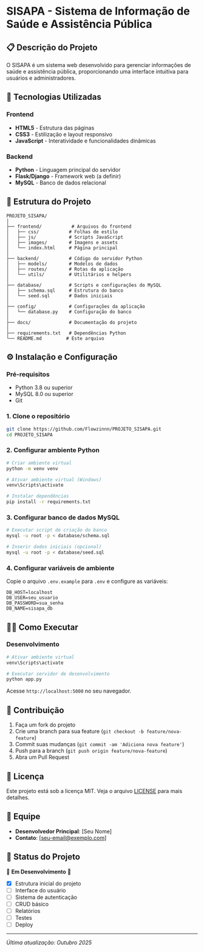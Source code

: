 # SISAPA - Sistema de Informação de Saúde e Assistência Pública

## 📋 Descrição do Projeto

O SISAPA é um sistema web desenvolvido para gerenciar informações de saúde e assistência pública, proporcionando uma interface intuitiva para usuários e administradores.

## 🚀 Tecnologias Utilizadas

### Frontend
- **HTML5** - Estrutura das páginas
- **CSS3** - Estilização e layout responsivo
- **JavaScript** - Interatividade e funcionalidades dinâmicas

### Backend
- **Python** - Linguagem principal do servidor
- **Flask/Django** - Framework web (a definir)
- **MySQL** - Banco de dados relacional

## 📁 Estrutura do Projeto

```
PROJETO_SISAPA/
│
├── frontend/           # Arquivos do frontend
│   ├── css/           # Folhas de estilo
│   ├── js/            # Scripts JavaScript
│   ├── images/        # Imagens e assets
│   └── index.html     # Página principal
│
├── backend/           # Código do servidor Python
│   ├── models/        # Modelos de dados
│   ├── routes/        # Rotas da aplicação
│   └── utils/         # Utilitários e helpers
│
├── database/          # Scripts e configurações do MySQL
│   ├── schema.sql     # Estrutura do banco
│   └── seed.sql       # Dados iniciais
│
├── config/            # Configurações da aplicação
│   └── database.py    # Configuração do banco
│
├── docs/              # Documentação do projeto
│
├── requirements.txt   # Dependências Python
└── README.md         # Este arquivo
```

## ⚙️ Instalação e Configuração

### Pré-requisitos
- Python 3.8 ou superior
- MySQL 8.0 ou superior
- Git

### 1. Clone o repositório
```bash
git clone https://github.com/Flowzinnn/PROJETO_SISAPA.git
cd PROJETO_SISAPA
```

### 2. Configurar ambiente Python
```bash
# Criar ambiente virtual
python -m venv venv

# Ativar ambiente virtual (Windows)
venv\Scripts\activate

# Instalar dependências
pip install -r requirements.txt
```

### 3. Configurar banco de dados MySQL
```bash
# Executar script de criação do banco
mysql -u root -p < database/schema.sql

# Inserir dados iniciais (opcional)
mysql -u root -p < database/seed.sql
```

### 4. Configurar variáveis de ambiente
Copie o arquivo `.env.example` para `.env` e configure as variáveis:
```
DB_HOST=localhost
DB_USER=seu_usuario
DB_PASSWORD=sua_senha
DB_NAME=sisapa_db
```

## 🏃‍♂️ Como Executar

### Desenvolvimento
```bash
# Ativar ambiente virtual
venv\Scripts\activate

# Executar servidor de desenvolvimento
python app.py
```

Acesse `http://localhost:5000` no seu navegador.

## 🤝 Contribuição

1. Faça um fork do projeto
2. Crie uma branch para sua feature (`git checkout -b feature/nova-feature`)
3. Commit suas mudanças (`git commit -am 'Adiciona nova feature'`)
4. Push para a branch (`git push origin feature/nova-feature`)
5. Abra um Pull Request

## 📄 Licença

Este projeto está sob a licença MIT. Veja o arquivo [LICENSE](LICENSE) para mais detalhes.

## 👥 Equipe

- **Desenvolvedor Principal**: [Seu Nome]
- **Contato**: [seu-email@exemplo.com]

## 📝 Status do Projeto

🚧 **Em Desenvolvimento** 🚧

- [x] Estrutura inicial do projeto
- [ ] Interface do usuário
- [ ] Sistema de autenticação
- [ ] CRUD básico
- [ ] Relatórios
- [ ] Testes
- [ ] Deploy

---

*Última atualização: Outubro 2025*